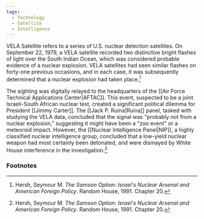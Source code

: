 ```yaml
---
tags:
  - Technology
  - Satellite
  - Intelligence
---
```

VELA Satellite refers to a series of U.S. nuclear detection satellites. On September 22, 1979, a VELA satellite recorded two distinctive bright flashes of light over the South Indian Ocean, which was considered probable evidence of a nuclear explosion. VELA satellites had seen similar flashes on forty-one previous occasions, and in each case, it was subsequently determined that a nuclear explosion had taken place.[^1]

The sighting was digitally relayed to the headquarters of the [[Air Force Technical Applications Center|AFTAC]]. This event, suspected to be a joint Israeli-South African nuclear test, created a significant political dilemma for President [[Jimmy Carter]]. The [[Jack P. Ruina|Ruina]] panel, tasked with studying the VELA data, concluded that the signal was "probably not from a nuclear explosion," suggesting it might have been a "zoo event" or a meteoroid impact. However, the [[Nuclear Intelligence Panel|NIP]], a highly classified nuclear intelligence group, concluded that a low-yield nuclear weapon had most certainly been detonated, and were dismayed by White House interference in the investigation.[^1]

### Footnotes

[^1]: Hersh, Seymour M. *The Samson Option: Israel's Nuclear Arsenal and American Foreign Policy*. Random House, 1991. Chapter 20.